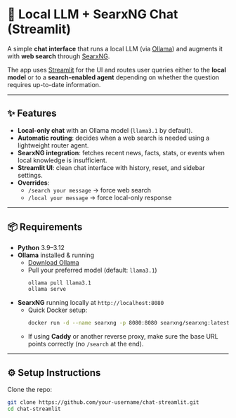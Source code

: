 # 🔎 Local LLM + SearxNG Chat (Streamlit)

A simple **chat interface** that runs a local LLM (via [Ollama](https://ollama.com)) and augments it with **web search** through [SearxNG](https://docs.searxng.org/).  

The app uses [Streamlit](https://streamlit.io) for the UI and routes user queries either to the **local model** or to a **search-enabled agent** depending on whether the question requires up-to-date information.

---

## ✨ Features
- **Local-only chat** with an Ollama model (`llama3.1` by default).
- **Automatic routing**: decides when a web search is needed using a lightweight router agent.
- **SearxNG integration**: fetches recent news, facts, stats, or events when local knowledge is insufficient.
- **Streamlit UI**: clean chat interface with history, reset, and sidebar settings.
- **Overrides**:  
  - `/search your message` → force web search  
  - `/local your message` → force local-only response  

---

## 📦 Requirements

- **Python** 3.9–3.12  
- **Ollama** installed & running  
  - [Download Ollama](https://ollama.com/download)  
  - Pull your preferred model (default: `llama3.1`)  
    ```bash
    ollama pull llama3.1
    ollama serve
    ```
- **SearxNG** running locally at `http://localhost:8080`  
  - Quick Docker setup:  
    ```bash
    docker run -d --name searxng -p 8080:8080 searxng/searxng:latest
    ```
  - If using **Caddy** or another reverse proxy, make sure the base URL points correctly (no `/search` at the end).  

---

## ⚙️ Setup Instructions

Clone the repo:

```bash
git clone https://github.com/your-username/chat-streamlit.git
cd chat-streamlit
